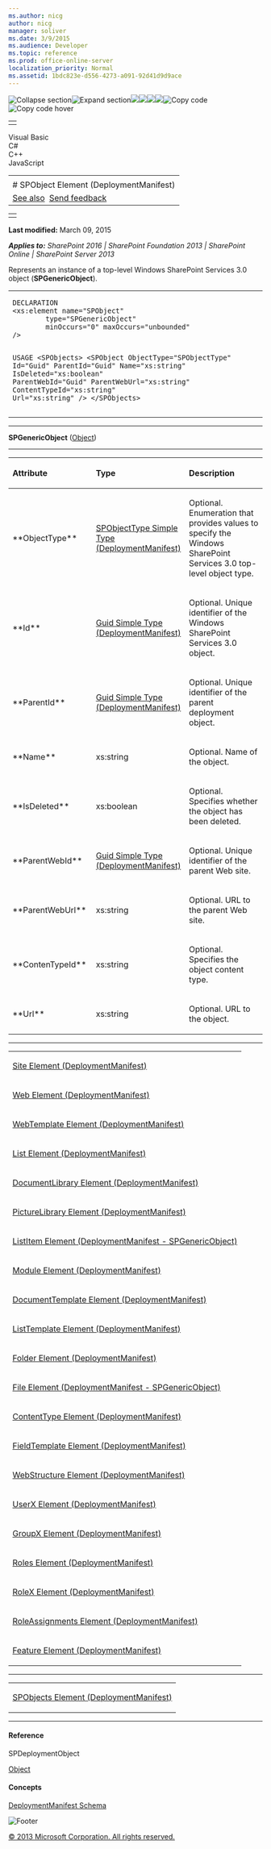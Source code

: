 ```yaml
---
ms.author: nicg
author: nicg
manager: soliver
ms.date: 3/9/2015
ms.audience: Developer
ms.topic: reference
ms.prod: office-online-server
localization_priority: Normal
ms.assetid: 1bdc823e-d556-4273-a091-92d41d9d9ace
---
```


![Collapse
section](../icons/collapse_all.gif "Collapse section")![Expand
section](../icons/expand_all.gif "Expand section")![](../icons/collapse_all.gif)![](../icons/expand_all.gif)![](../icons/dropdown.gif)![](../icons/dropdownHover.gif)![Copy
code](../icons/copycode.gif "Copy code")![Copy code
hover](../icons/copycodeHighlight.gif "Copy code hover")
<table>
<tbody>
<tr class="odd">
<td align="left"></td>
</tr>
</tbody>
</table>

Visual Basic  
C\#  
C++  
JavaScript  

<table>
<tbody>
<tr class="odd">
<td align="left"><span id="runningHeaderText"></span></td>
</tr>
<tr class="even">
<td align="left"># SPObject Element (DeploymentManifest)</td>
</tr>
<tr class="odd">
<td align="left"><a href="#seeAlsoToggle">See also</a>  <span id="headfeedbackarea" class="feedbackhead"><a href="javascript:SubmitFeedback(&#39;docthis@Microsoft.com&#39;,&#39;&#39;,&#39;&#39;,&#39;&#39;,&#39;1.0.18082.1225&#39;,&#39;%0\dThank%20you%20for%20your%20feedback.%20The%20developer%20writing%20teams%20use%20your%20feedback%20to%20improve%20documentation.%20While%20we%20are%20reviewing%20your%20feedback,%20we%20may%20send%20you%20e-mail%20to%20ask%20for%20clarification%20or%20feedback%20on%20a%20solution.%20We%20do%20not%20use%20your%20e-mail%20address%20for%20any%20other%20purpose%20and%20we%20delete%20it%20after%20we%20finish%20our%20review.%0\AFor%20further%20information%20about%20the%20privacy%20policies%20of%20Microsoft,%20please%20see%20http://privacy.microsoft.com/en-us/default.aspx.%0\A%0\d&#39;,&#39;Customer%20feedback&#39;);">Send feedback</a></span></td>
</tr>
</tbody>
</table>

<table>
<colgroup>
<col width="100%" />
</colgroup>
<tbody>
<tr class="odd">
<td align="left"></td>
</tr>
</tbody>
</table>

**Last modified:** March 09, 2015

***Applies to:** SharePoint 2016 | SharePoint Foundation 2013 |
SharePoint Online | SharePoint Server 2013*

Represents an instance of a top-level Windows SharePoint Services 3.0
object (**SPGenericObject**).

<span codelanguage="other"></span>
<table>
<colgroup>
<col width="100%" />
</colgroup>
<tbody>
<tr class="odd">
<td align="left"><pre><code>DECLARATION
&lt;xs:element name=&quot;SPObject&quot; 
        type=&quot;SPGenericObject&quot; 
        minOccurs=&quot;0&quot; maxOccurs=&quot;unbounded&quot; 
/&gt;

USAGE
&lt;SPObjects&gt;
        &lt;SPObject
                ObjectType=&quot;SPObjectType&quot;
                Id=&quot;Guid&quot;
                ParentId=&quot;Guid&quot;
                Name=&quot;xs:string&quot;
                IsDeleted=&quot;xs:boolean&quot;
                ParentWebId=&quot;Guid&quot;
                ParentWebUrl=&quot;xs:string&quot;
                ContentTypeId=&quot;xs:string&quot;
                Url=&quot;xs:string&quot;
        /&gt;
&lt;/SPObjects&gt;</code></pre></td>
</tr>
</tbody>
</table>


-----------------------------------------------------------------------------------------------------------------------------------------------------------------------------------------

**SPGenericObject** (<span sdata="cer"
target="T:System.Object">[Object](http://msdn2.microsoft.com/EN-US/library/e5kfa45b)</span>)


-----------------------------------------------------------------------------------------------------------------------------------------------------------------------------------------------

<table>
<colgroup>
<col width="33%" />
<col width="33%" />
<col width="33%" />
</colgroup>
<thead>
<tr class="header">
<th align="left"><p>Attribute</p></th>
<th align="left"><p>Type</p></th>
<th align="left"><p>Description</p></th>
</tr>
</thead>
<tbody>
<tr class="odd">
<td align="left"><p>**ObjectType**</p></td>
<td align="left"><p><span sdata="link"><a href="spobjecttype-simple-type-deploymentmanifest.htm">SPObjectType Simple Type (DeploymentManifest)</a></span></p></td>
<td align="left"><p>Optional. Enumeration that provides values to specify the Windows SharePoint Services 3.0 top-level object type.</p></td>
</tr>
<tr class="even">
<td align="left"><p>**Id**</p></td>
<td align="left"><p><span sdata="link"><a href="guid-simple-type-deploymentmanifest.htm">Guid Simple Type (DeploymentManifest)</a></span></p></td>
<td align="left"><p>Optional. Unique identifier of the Windows SharePoint Services 3.0 object.</p></td>
</tr>
<tr class="odd">
<td align="left"><p>**ParentId**</p></td>
<td align="left"><p><span sdata="link"><a href="guid-simple-type-deploymentmanifest.htm">Guid Simple Type (DeploymentManifest)</a></span></p></td>
<td align="left"><p>Optional. Unique identifier of the parent deployment object.</p></td>
</tr>
<tr class="even">
<td align="left"><p>**Name**</p></td>
<td align="left"><p>xs:string</p></td>
<td align="left"><p>Optional. Name of the object.</p></td>
</tr>
<tr class="odd">
<td align="left"><p>**IsDeleted**</p></td>
<td align="left"><p>xs:boolean</p></td>
<td align="left"><p>Optional. Specifies whether the object has been deleted.</p></td>
</tr>
<tr class="even">
<td align="left"><p>**ParentWebId**</p></td>
<td align="left"><p><span sdata="link"><a href="guid-simple-type-deploymentmanifest.htm">Guid Simple Type (DeploymentManifest)</a></span></p></td>
<td align="left"><p>Optional. Unique identifier of the parent Web site.</p></td>
</tr>
<tr class="odd">
<td align="left"><p>**ParentWebUrl**</p></td>
<td align="left"><p>xs:string</p></td>
<td align="left"><p>Optional. URL to the parent Web site.</p></td>
</tr>
<tr class="even">
<td align="left"><p>**ContenTypeId**</p></td>
<td align="left"><p>xs:string</p></td>
<td align="left"><p>Optional. Specifies the object content type.</p></td>
</tr>
<tr class="odd">
<td align="left"><p>**Url**</p></td>
<td align="left"><p>xs:string</p></td>
<td align="left"><p>Optional. URL to the object.</p></td>
</tr>
</tbody>
</table>


---------------------------------------------------------------------------------------------------------------------------------------------------------------------------------------------------

<table>
<colgroup>
<col width="100%" />
</colgroup>
<tbody>
<tr class="odd">
<td align="left"><p><span sdata="link"><a href="site-element-deploymentmanifest.htm">Site Element (DeploymentManifest)</a></span></p></td>
</tr>
<tr class="even">
<td align="left"><p><span sdata="link"><a href="web-element-deploymentmanifest.htm">Web Element (DeploymentManifest)</a></span></p></td>
</tr>
<tr class="odd">
<td align="left"><p><span sdata="link"><a href="webtemplate-element-deploymentmanifest.htm">WebTemplate Element (DeploymentManifest)</a></span></p></td>
</tr>
<tr class="even">
<td align="left"><p><span sdata="link"><a href="list-element-deploymentmanifest.htm">List Element (DeploymentManifest)</a></span></p></td>
</tr>
<tr class="odd">
<td align="left"><p><span sdata="link"><a href="documentlibrary-element-deploymentmanifest.htm">DocumentLibrary Element (DeploymentManifest)</a></span></p></td>
</tr>
<tr class="even">
<td align="left"><p><span sdata="link"><a href="picturelibrary-element-deploymentmanifest.htm">PictureLibrary Element (DeploymentManifest)</a></span></p></td>
</tr>
<tr class="odd">
<td align="left"><p><span sdata="link"><a href="listitem-element-deploymentmanifestspgenericobject.htm">ListItem Element (DeploymentManifest - SPGenericObject)</a></span></p></td>
</tr>
<tr class="even">
<td align="left"><p><span sdata="link"><a href="module-element-deploymentmanifest.htm">Module Element (DeploymentManifest)</a></span></p></td>
</tr>
<tr class="odd">
<td align="left"><p><span sdata="link"><a href="documenttemplate-element-deploymentmanifest.htm">DocumentTemplate Element (DeploymentManifest)</a></span></p></td>
</tr>
<tr class="even">
<td align="left"><p><span sdata="link"><a href="listtemplate-element-deploymentmanifest.htm">ListTemplate Element (DeploymentManifest)</a></span></p></td>
</tr>
<tr class="odd">
<td align="left"><p><span sdata="link"><a href="folder-element-deploymentmanifest.htm">Folder Element (DeploymentManifest)</a></span></p></td>
</tr>
<tr class="even">
<td align="left"><p><span sdata="link"><a href="file-element-deploymentmanifestspgenericobject.htm">File Element (DeploymentManifest - SPGenericObject)</a></span></p></td>
</tr>
<tr class="odd">
<td align="left"><p><span sdata="link"><a href="contenttype-element-deploymentmanifest.htm">ContentType Element (DeploymentManifest)</a></span></p></td>
</tr>
<tr class="even">
<td align="left"><p><span sdata="link"><a href="fieldtemplate-element-deploymentmanifest.htm">FieldTemplate Element (DeploymentManifest)</a></span></p></td>
</tr>
<tr class="odd">
<td align="left"><p><span sdata="link"><a href="webstructure-element-deploymentmanifest.htm">WebStructure Element (DeploymentManifest)</a></span></p></td>
</tr>
<tr class="even">
<td align="left"><p><span sdata="link"><a href="userx-element-deploymentmanifest.htm">UserX Element (DeploymentManifest)</a></span></p></td>
</tr>
<tr class="odd">
<td align="left"><p><span sdata="link"><a href="groupx-element-deploymentmanifest.htm">GroupX Element (DeploymentManifest)</a></span></p></td>
</tr>
<tr class="even">
<td align="left"><p><span sdata="link"><a href="roles-element-deploymentmanifest.htm">Roles Element (DeploymentManifest)</a></span></p></td>
</tr>
<tr class="odd">
<td align="left"><p><span sdata="link"><a href="rolex-element-deploymentmanifest.htm">RoleX Element (DeploymentManifest)</a></span></p></td>
</tr>
<tr class="even">
<td align="left"><p><span sdata="link"><a href="roleassignments-element-deploymentmanifest.htm">RoleAssignments Element (DeploymentManifest)</a></span></p></td>
</tr>
<tr class="odd">
<td align="left"><p><span sdata="link"><a href="feature-element-deploymentmanifest.htm">Feature Element (DeploymentManifest)</a></span></p></td>
</tr>
</tbody>
</table>


----------------------------------------------------------------------------------------------------------------------------------------------------------------------------------------------------

<table>
<colgroup>
<col width="100%" />
</colgroup>
<tbody>
<tr class="odd">
<td align="left"><p><span sdata="link"><a href="spobjects-element-deploymentmanifest.htm">SPObjects Element (DeploymentManifest)</a></span></p></td>
</tr>
</tbody>
</table>


-------------------------------------------------------------------------------------------------------------------------------------------------------------------------------------------

#### Reference

<span sdata="cer"
target="T:Microsoft.SharePoint.Deployment.SPDeploymentObject"><span
class="nolink">SPDeploymentObject</span></span>

<span sdata="cer"
target="T:System.Object">[Object](http://msdn2.microsoft.com/EN-US/library/e5kfa45b)</span>

#### Concepts

<span sdata="link">[DeploymentManifest
Schema](deploymentmanifest-schema.htm)</span>

![Footer](../icons/footer.gif "Footer")

[© 2013 Microsoft Corporation. All rights
reserved.](office-2013-documentation-copyright-notice.htm)




